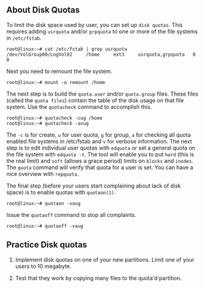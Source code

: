 ## About Disk Quotas

To limit the disk space used by user, you can set up
`disk quotas`. This requires adding
`usrquota` and/or `grpquota` to one or more
of the file systems in `/etc/fstab`.

    root@linux:~# cat /etc/fstab | grep usrquota
    /dev/VolGroup00/LogVol02     /home     ext3     usrquota,grpquota   0 0
            

Next you need to remount the file system.

    root@linux:~# mount -o remount /home
            

The next step is to build the `quota.user` and/or
`quota.group` files. These files (called the
`quota files`) contain the table of the disk usage on that file system.
Use the `quotacheck` command to accomplish this.

    root@linux:~# quotacheck -cug /home
    root@linux:~# quotacheck -avug
            

The `-c` is for create, `u` for user quota, `g` for group, `a` for
checking all quota enabled file systems in /etc/fstab and `v` for
verbose information. The next step is to edit individual user quotas
with `edquota` or set a general quota on the file system
with `edquota -t`. The tool will enable you to put `hard` (this is the
real limit) and `soft` (allows a grace period) limits on `blocks` and
`inodes`. The `quota` command will verify that quota for a
user is set. You can have a nice overview with `repquota`.

The final step (before your users start complaining about lack of disk
space) is to enable quotas with `quotaon(1)`.

    root@linux:~# quotaon -vaug

Issue the `quotaoff` command to stop all complaints.

    root@linux:~# quotaoff -vaug

## Practice Disk quotas

1. Implement disk quotas on one of your new partitions. Limit one of
your users to 10 megabyte.

2. Test that they work by copying many files to the quota'd partition.

